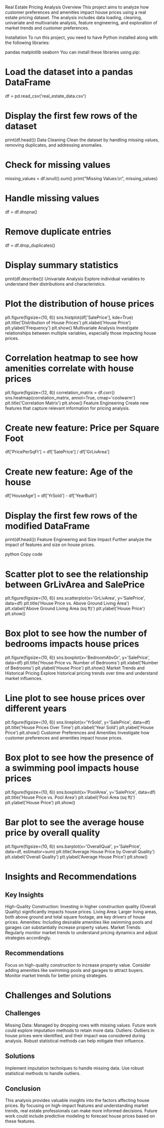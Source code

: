 Real Estate Pricing Analysis
Overview
This project aims to analyze how customer preferences and amenities impact house prices using a real estate pricing dataset. The analysis includes data loading, cleaning, univariate and multivariate analysis, feature engineering, and exploration of market trends and customer preferences.

Installation
To run this project, you need to have Python installed along with the following libraries:

pandas
matplotlib
seaborn
You can install these libraries using pip:

# Load the dataset into a pandas DataFrame
df = pd.read_csv('real_estate_data.csv')

# Display the first few rows of the dataset
print(df.head())
Data Cleaning
Clean the dataset by handling missing values, removing duplicates, and addressing anomalies.

# Check for missing values
missing_values = df.isnull().sum()
print("Missing Values:\n", missing_values)

# Handle missing values
df = df.dropna()

# Remove duplicate entries
df = df.drop_duplicates()

# Display summary statistics
print(df.describe())
Univariate Analysis
Explore individual variables to understand their distributions and characteristics.

# Plot the distribution of house prices
plt.figure(figsize=(10, 6))
sns.histplot(df['SalePrice'], kde=True)
plt.title('Distribution of House Prices')
plt.xlabel('House Price')
plt.ylabel('Frequency')
plt.show()
Multivariate Analysis
Investigate relationships between multiple variables, especially those impacting house prices.

# Correlation heatmap to see how amenities correlate with house prices
plt.figure(figsize=(12, 8))
correlation_matrix = df.corr()
sns.heatmap(correlation_matrix, annot=True, cmap='coolwarm')
plt.title('Correlation Matrix')
plt.show()
Feature Engineering
Create new features that capture relevant information for pricing analysis.

# Create new feature: Price per Square Foot
df['PricePerSqFt'] = df['SalePrice'] / df['GrLivArea']

# Create new feature: Age of the house
df['HouseAge'] = df['YrSold'] - df['YearBuilt']

# Display the first few rows of the modified DataFrame
print(df.head())
Feature Engineering and Size Impact
Further analyze the impact of features and size on house prices.

python
Copy code
# Scatter plot to see the relationship between GrLivArea and SalePrice
plt.figure(figsize=(10, 6))
sns.scatterplot(x='GrLivArea', y='SalePrice', data=df)
plt.title('House Price vs. Above Ground Living Area')
plt.xlabel('Above Ground Living Area (sq ft)')
plt.ylabel('House Price')
plt.show()

# Box plot to see how the number of bedrooms impacts house prices
plt.figure(figsize=(10, 6))
sns.boxplot(x='BedroomAbvGr', y='SalePrice', data=df)
plt.title('House Price vs. Number of Bedrooms')
plt.xlabel('Number of Bedrooms')
plt.ylabel('House Price')
plt.show()
Market Trends and Historical Pricing
Explore historical pricing trends over time and understand market influences.

# Line plot to see house prices over different years
plt.figure(figsize=(10, 6))
sns.lineplot(x='YrSold', y='SalePrice', data=df)
plt.title('House Prices Over Time')
plt.xlabel('Year Sold')
plt.ylabel('House Price')
plt.show()
Customer Preferences and Amenities
Investigate how customer preferences and amenities impact house prices.

# Box plot to see how the presence of a swimming pool impacts house prices
plt.figure(figsize=(10, 6))
sns.boxplot(x='PoolArea', y='SalePrice', data=df)
plt.title('House Price vs. Pool Area')
plt.xlabel('Pool Area (sq ft)')
plt.ylabel('House Price')
plt.show()

# Bar plot to see the average house price by overall quality
plt.figure(figsize=(10, 6))
sns.barplot(x='OverallQual', y='SalePrice', data=df, estimator=sum)
plt.title('Average House Price by Overall Quality')
plt.xlabel('Overall Quality')
plt.ylabel('Average House Price')
plt.show()

# Insights and Recommendations

## Key Insights
High-Quality Construction: Investing in higher construction quality (Overall Quality) significantly impacts house prices.
Living Area: Larger living areas, both above ground and total square footage, are key drivers of house prices.
Amenities: Including desirable amenities like swimming pools and garages can substantially increase property values.
Market Trends: Regularly monitor market trends to understand pricing dynamics and adjust strategies accordingly.

## Recommendations
Focus on high-quality construction to increase property value.
Consider adding amenities like swimming pools and garages to attract buyers.
Monitor market trends for better pricing strategies.

# Challenges and Solutions

## Challenges
Missing Data: Managed by dropping rows with missing values. Future work could explore imputation methods to retain more data.
Outliers: Outliers in house prices were identified, and their impact was considered during analysis. Robust statistical methods can help mitigate their influence.

## Solutions
Implement imputation techniques to handle missing data.
Use robust statistical methods to handle outliers.

## Conclusion
This analysis provides valuable insights into the factors affecting house prices. By focusing on high-impact features and understanding market trends, real estate professionals can make more informed decisions. Future work could include predictive modeling to forecast house prices based on these features.
